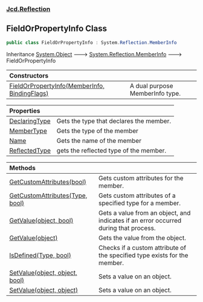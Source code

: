 ### [Jcd.Reflection](Jcd.Reflection.md 'Jcd.Reflection')

## FieldOrPropertyInfo Class

```csharp
public class FieldOrPropertyInfo : System.Reflection.MemberInfo
```

Inheritance [System.Object](https://docs.microsoft.com/en-us/dotnet/api/System.Object 'System.Object')
&#129106; [System.Reflection.MemberInfo](https://docs.microsoft.com/en-us/dotnet/api/System.Reflection.MemberInfo 'System.Reflection.MemberInfo')
&#129106; FieldOrPropertyInfo

| Constructors                                                                                                                                                                                                                                                                                   |                                 |
|:-----------------------------------------------------------------------------------------------------------------------------------------------------------------------------------------------------------------------------------------------------------------------------------------------|:--------------------------------|
| [FieldOrPropertyInfo(MemberInfo, BindingFlags)](Jcd.Reflection.FieldOrPropertyInfo.FieldOrPropertyInfo(System.Reflection.MemberInfo,System.Reflection.BindingFlags).md 'Jcd.Reflection.FieldOrPropertyInfo.FieldOrPropertyInfo(System.Reflection.MemberInfo, System.Reflection.BindingFlags)') | A dual purpose MemberInfo type. |

| Properties                                                                                                              |                                         |
|:------------------------------------------------------------------------------------------------------------------------|:----------------------------------------|
| [DeclaringType](Jcd.Reflection.FieldOrPropertyInfo.DeclaringType.md 'Jcd.Reflection.FieldOrPropertyInfo.DeclaringType') | Gets the type that declares the member. |
| [MemberType](Jcd.Reflection.FieldOrPropertyInfo.MemberType.md 'Jcd.Reflection.FieldOrPropertyInfo.MemberType')          | Gets the type of the member             |
| [Name](Jcd.Reflection.FieldOrPropertyInfo.Name.md 'Jcd.Reflection.FieldOrPropertyInfo.Name')                            | Gets the name of the member             |
| [ReflectedType](Jcd.Reflection.FieldOrPropertyInfo.ReflectedType.md 'Jcd.Reflection.FieldOrPropertyInfo.ReflectedType') | gets the reflected type of the member.  |

| Methods                                                                                                                                                                                    |                                                                                      |
|:-------------------------------------------------------------------------------------------------------------------------------------------------------------------------------------------|:-------------------------------------------------------------------------------------|
| [GetCustomAttributes(bool)](Jcd.Reflection.FieldOrPropertyInfo.GetCustomAttributes(bool).md 'Jcd.Reflection.FieldOrPropertyInfo.GetCustomAttributes(bool)')                                | Gets custom attributes for the member.                                               |
| [GetCustomAttributes(Type, bool)](Jcd.Reflection.FieldOrPropertyInfo.GetCustomAttributes(System.Type,bool).md 'Jcd.Reflection.FieldOrPropertyInfo.GetCustomAttributes(System.Type, bool)') | Gets custom attributes of a specified type for a member.                             |
| [GetValue(object, bool)](Jcd.Reflection.FieldOrPropertyInfo.GetValue(object,bool).md 'Jcd.Reflection.FieldOrPropertyInfo.GetValue(object, bool)')                                          | Gets a value from an object, and indicates if an error occurred during that process. |
| [GetValue(object)](Jcd.Reflection.FieldOrPropertyInfo.GetValue(object).md 'Jcd.Reflection.FieldOrPropertyInfo.GetValue(object)')                                                           | Gets the value from the object.                                                      |
| [IsDefined(Type, bool)](Jcd.Reflection.FieldOrPropertyInfo.IsDefined(System.Type,bool).md 'Jcd.Reflection.FieldOrPropertyInfo.IsDefined(System.Type, bool)')                               | Checks if a custom attribute of the specified type exists for the member.            |
| [SetValue(object, object, bool)](Jcd.Reflection.FieldOrPropertyInfo.SetValue(object,object,bool).md 'Jcd.Reflection.FieldOrPropertyInfo.SetValue(object, object, bool)')                   | Sets a value on an object.                                                           |
| [SetValue(object, object)](Jcd.Reflection.FieldOrPropertyInfo.SetValue(object,object).md 'Jcd.Reflection.FieldOrPropertyInfo.SetValue(object, object)')                                    | Sets a value on an object.                                                           |

